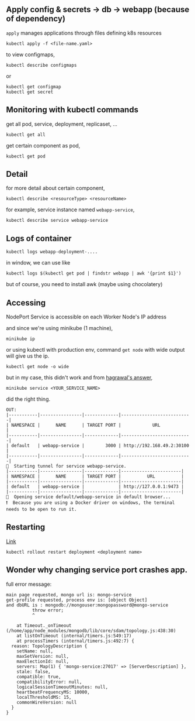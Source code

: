 ## Apply config & secrets -> db -> webapp (because of dependency)

`apply` manages applications through files defining k8s resources
```
kubectl apply -f <file-name.yaml>
```
to view configmaps,
```
kubectl describe configmaps
```
or
```
kubectl get configmap
kubectl get secret
```

## Monitoring with kubectl commands
get all pod, service, deployment, replicaset, ...
```
kubectl get all
```
get certain component as pod,
```
kubectl get pod
```

## Detail

for more detail about certain component,
```
kubectl describe <resourceType> <resourceName>
```
for example, service instance named `webapp-service`,
```
kubectl describe service webapp-service
```

## Logs of container
```
kubectl logs webapp-deployment-....
```
in window, we can use like 
```
kubectl logs $(kubectl get pod | findstr webapp | awk '{print $1}')
```
but of course, you need to install awk (maybe using chocolatery)

## Accessing
NodePort Service is accessible on each Worker Node's IP address

and since we're using minikube (1 machine), 

```
minikube ip
```

or using kubectl with production env, command `get node` with wide output will give us the ip.

```
kubectl get node -o wide
```

but in my case, this didn't work and from [hagrawal's answer](https://stackoverflow.com/questions/66607112/minikube-on-wsl2-windows-10-minikube-ip-not-reachable),

```
minikube service <YOUR_SERVICE_NAME>
```
did the right thing.
```
OUT:
|-----------|----------------|-------------|---------------------------|
| NAMESPACE |      NAME      | TARGET PORT |            URL            |
|-----------|----------------|-------------|---------------------------|
| default   | webapp-service |        3000 | http://192.168.49.2:30100 |
|-----------|----------------|-------------|---------------------------|
🏃  Starting tunnel for service webapp-service.
|-----------|----------------|-------------|-----------------------|
| NAMESPACE |      NAME      | TARGET PORT |          URL          |
|-----------|----------------|-------------|-----------------------|
| default   | webapp-service |             | http://127.0.0.1:9473 |
|-----------|----------------|-------------|-----------------------|
🎉  Opening service default/webapp-service in default browser...
❗  Because you are using a Docker driver on windows, the terminal needs to be open to run it.
```


## Restarting
[Link](https://linuxhint.com/kubectl-restart-the-pod/)
```
kubectl rollout restart deployment <deployment name>
```

## Wonder why changing service port crashes app.
full error message:
```
main page requested, mongo url is: mongo-service
get-profile requested, process env is: [object Object]
and dbURL is : mongodb://mongouser:mongopassword@mongo-service
          throw error;
          ^

    at Timeout._onTimeout (/home/app/node_modules/mongodb/lib/core/sdam/topology.js:438:30)
    at listOnTimeout (internal/timers.js:549:17)
    at processTimers (internal/timers.js:492:7) {
  reason: TopologyDescription {
    setName: null,
    maxSetVersion: null,
    maxElectionId: null,
    servers: Map(1) { 'mongo-service:27017' => [ServerDescription] },
    stale: false,
    compatible: true,
    compatibilityError: null,
    logicalSessionTimeoutMinutes: null,
    heartbeatFrequencyMS: 10000,
    localThresholdMS: 15,
    commonWireVersion: null
  }
}
```